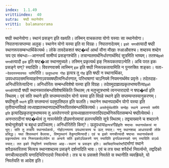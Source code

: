 ```yaml
---
index:  1.1.49
vrittiindex:  40
sutra:  षष्ठी स्थानेयोग
vritti:  balamanorama 
---
```


षष्ठी स्थानेयोगा। स्थानं प्रसङ्ग इति वक्ष्यति। तस्मिन् वाचकतया योगो यस्याः सा स्थानेयोगा। निपातनात्सप्तम्या अलुक्। स्थानेन योगो यस्या इति वा विग्रहः। निपातनादेत्वम्। `इको यणची`त्यादौ षष्ठी स्थानरूपसम्बन्धार्थिकेत्यर्थः। लोके तावदेकशतं षष्ट�र्था आर्था यौना मौखाः रुआऔवाश्च। शब्दस्य शब्देन त्रय एव संबन्धाः--आनन्तर्यं सामीप्यं प्रसङ्गश्चेति। तत्रान्यतमार्थनिर्धारणार्थमिदं सूत्रमिति भाष्यम्। ततश्च`इको यणची`त्यादौ `इक` इति षष्ट�आ स्थानमुच्यते। तस्मिन् प्रकृत्यर्थ इक् निरूपकतयाऽन्वेति। अचि परत इकः प्रसङ्गे यण्? स्यादिति। विवरणवाक्ये त्वस्मिन् `इक` इति षष्ठी निरूपकतायामिति न पुनरुक्तिः शङ्काः। यता--`देवदत्तस्यावयवः पाणि`रिति। `ऊदुपधाया गोहः` इत्यत्र तु `गोह` इति षष्ठी न स्थानार्थिका, उपपधापदसमभिव्याहारेणाऽवयवषष्ठीत्वनिर्धारणात्, परिभाषाणां चाऽनियमे नियमनार्थमेव प्रवृत्तेः। तदेतदाह-अनिर्धारितेत्यादिना। अनिर्धारितः सम्बन्धविशेषो यस्या इति विग्रहः। तदेवमुदाह्मतप्रकृतभाष्यरीत्या`इको यणची`त्यादौ षष्ठी स्थानरूपसंबन्धविशेषार्थिकेति स्थितम्।ष मतुप्सूत्रभाष्ये त्वनन्तरादयो न षष्ठ�र्था इति स्थितम्। एवं सति स्थाने इति सप्तम्यन्तपदेन योगो यस्या इति विग्रहे स्थाने इति सप्तम्यन्तस्यानुकरणम्। षष्ठीश्रुतौ `स्थाने` इति सप्तम्यन्तं पदमुपतिष्ठत इति फलति। स्थानेन स्थानपदार्थेन योगो यस्या इति तृतीयान्तविग्रहे त्वध्याह्मतस्थानपदार्थनिरूपितसंबन्धार्थिकेत्यर्थः। `अस्तेर्भूर्भवतीति सन्देहः स्थाने अनन्तरे समीपे इति` इत्यादिप्रकृतसूत्रभाष्यस्य तु अस्तेरनन्तरे इत्यध्याह्मतानन्तरादिपदार्थनिरूपितसम्बन्धे षष्ठीत्येवार्थः। अनन्तरादीनां षष्ठ�र्थत्वं तु नास्त्येवेति प्रौढमनोरमायां हलन्त्यमिति सूत्रे स्थितम्। तद्व्याख्याने च शब्दरत्ने शब्देन्दुशेखरे च बहुधा प्रपञ्चितम्। अनिर्धारितेति किम्?। ऊदुपधाया` इत्यत्र `गोह` इति षष्ठ्याः स्थानार्थकत्वं मा भूत्। सति तु तत्रापि स्थानार्थकत्वे, गोहोऽन्त्यस्य उपधामात्रस्य च ऊत् स्यात्। ननु स्थानशब्द आधारवाची लोके प्रसिद्धः। यथा शिवस्थानं कैलासः, विष्णुस्थानं वैकुण्ठमित्यादौ। एवं च इको यणचीत्यादौ षष्ठ्याः स्थानार्थकत्वे प्रकृत्यर्थस्य तत्र निरूपकत्वेऽभेदेन वा अन्वये सति इकोऽधिकरणे यण् स्यादिति इगधिकरणको यण् स्यादिति वाऽर्थः स्यात्। तत इको निवृत्तिर्न स्यादित्यत आह--स्थानं च प्रसङ्ग इति। क्वचिदाभिचारेष्टौ `दर्भाणां स्थाने शरैःप्रस्तरितव्य`मित्यत्र स्थानशब्दस्य प्रसङ्गे दर्शनादिति भावः। एवं च तत्र यथा शरैर्दर्भा निवर्त्यन्ते, तद्वदिको यणचीत्यादावपि यणादिभिरिगादयो निवर्त्यन्ते। तत्र च यः प्रसक्तो निवर्तते स स्थानीति व्यवह्रियते, यो निवर्तयति स आदेश इति।

